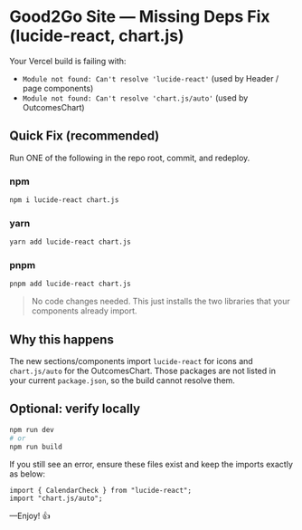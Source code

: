 
# Good2Go Site — Missing Deps Fix (lucide-react, chart.js)

Your Vercel build is failing with:

- `Module not found: Can't resolve 'lucide-react'` (used by Header / page components)
- `Module not found: Can't resolve 'chart.js/auto'` (used by OutcomesChart)

## Quick Fix (recommended)

Run ONE of the following in the repo root, commit, and redeploy.

### npm
```bash
npm i lucide-react chart.js
```

### yarn
```bash
yarn add lucide-react chart.js
```

### pnpm
```bash
pnpm add lucide-react chart.js
```

> No code changes needed. This just installs the two libraries that your components already import.

## Why this happens
The new sections/components import `lucide-react` for icons and `chart.js/auto` for the OutcomesChart. Those packages are not listed in your current `package.json`, so the build cannot resolve them.

## Optional: verify locally
```bash
npm run dev
# or
npm run build
```

If you still see an error, ensure these files exist and keep the imports exactly as below:

```
import { CalendarCheck } from "lucide-react";
import "chart.js/auto";
```

—Enjoy! 👍
